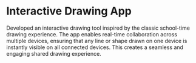 # Interactive Drawing App
Developed an interactive drawing tool inspired by the classic school-time drawing experience. The app enables real-time collaboration across multiple devices, ensuring that any line or shape drawn on one device is instantly visible on all connected devices. This creates a seamless and engaging shared drawing experience.
